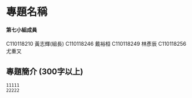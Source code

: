 # 專題名稱    
#### 第七小組成員    
C110118210 黃志輝(組長)
C110118246 戴裕桓
C110118249 林彥辰
C110118256 尤重又
## 專題簡介 (300字以上)    
```
11111
22222
```

